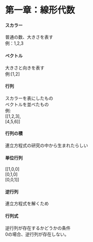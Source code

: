  # 第一章：線形代数

 #### スカラー　
普通の数、大きさを表す<br/>
例：1,2,3

 #### ベクトル
大きさと向きを表す<br/>
例:[1,2]

 #### 行列
スカラーを表にしたもの<br/>
ベクトルを並べたもの<br/>
例:<br/>
[[1,2,3],<br/>
[4,5,6]]<br/>


 #### 行列の積
連立方程式の研究の中から生まれたらしい
 
 #### 単位行列
[[1,0,0]<br/>
[0,1,0]<br/>
[0,0,1]]<br/>
 #### 逆行列
 連立方程式を解くため
 
 #### 行列式
逆行列が存在するかどうかの条件<br/>
0の場合、逆行列が存在しない。
